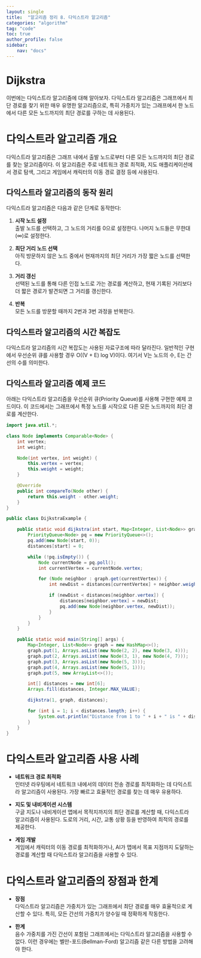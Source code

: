```yaml
---
layout: single  
title:  "알고리즘 정리 8. 다익스트라 알고리즘"  
categories: "algorithm"  
tag: "code"  
toc: true  
author_profile: false  
sidebar:  
    nav: "docs"  
---
```

  
# Dijkstra
이번에는 다익스트라 알고리즘에 대해 알아보자. 다익스트라 알고리즘은 그래프에서 최단 경로를 찾기 위한 매우 유명한 알고리즘으로, 특히 가중치가 있는 그래프에서 한 노드에서 다른 모든 노드까지의 최단 경로를 구하는 데 사용된다.

# 다익스트라 알고리즘 개요
다익스트라 알고리즘은 그래프 내에서 출발 노드로부터 다른 모든 노드까지의 최단 경로를 찾는 알고리즘이다. 이 알고리즘은 주로 네트워크 경로 최적화, 지도 애플리케이션에서 경로 탐색, 그리고 게임에서 캐릭터의 이동 경로 결정 등에 사용된다.

## 다익스트라 알고리즘의 동작 원리
다익스트라 알고리즘은 다음과 같은 단계로 동작한다:

1. **시작 노드 설정**  
   출발 노드를 선택하고, 그 노드의 거리를 0으로 설정한다. 나머지 노드들은 무한대(∞)로 설정한다.

2. **최단 거리 노드 선택**  
   아직 방문하지 않은 노드 중에서 현재까지의 최단 거리가 가장 짧은 노드를 선택한다.

3. **거리 갱신**  
   선택된 노드를 통해 다른 인접 노드로 가는 경로를 계산하고, 현재 기록된 거리보다 더 짧은 경로가 발견되면 그 거리를 갱신한다.

4. **반복**  
   모든 노드를 방문할 때까지 2번과 3번 과정을 반복한다.

## 다익스트라 알고리즘의 시간 복잡도
다익스트라 알고리즘의 시간 복잡도는 사용된 자료구조에 따라 달라진다. 일반적인 구현에서 우선순위 큐를 사용할 경우 O((V + E) log V)이다. 여기서 V는 노드의 수, E는 간선의 수를 의미한다.

## 다익스트라 알고리즘 예제 코드
아래는 다익스트라 알고리즘을 우선순위 큐(Priority Queue)를 사용해 구현한 예제 코드이다. 이 코드에서는 그래프에서 특정 노드를 시작으로 다른 모든 노드까지의 최단 경로를 계산한다.

```java
import java.util.*;

class Node implements Comparable<Node> {
    int vertex;
    int weight;

    Node(int vertex, int weight) {
        this.vertex = vertex;
        this.weight = weight;
    }

    @Override
    public int compareTo(Node other) {
        return this.weight - other.weight;
    }
}

public class DijkstraExample {

    public static void dijkstra(int start, Map<Integer, List<Node>> graph, int[] distances) {
        PriorityQueue<Node> pq = new PriorityQueue<>();
        pq.add(new Node(start, 0));
        distances[start] = 0;

        while (!pq.isEmpty()) {
            Node currentNode = pq.poll();
            int currentVertex = currentNode.vertex;

            for (Node neighbor : graph.get(currentVertex)) {
                int newDist = distances[currentVertex] + neighbor.weight;

                if (newDist < distances[neighbor.vertex]) {
                    distances[neighbor.vertex] = newDist;
                    pq.add(new Node(neighbor.vertex, newDist));
                }
            }
        }
    }

    public static void main(String[] args) {
        Map<Integer, List<Node>> graph = new HashMap<>();
        graph.put(1, Arrays.asList(new Node(2, 2), new Node(3, 4)));
        graph.put(2, Arrays.asList(new Node(3, 1), new Node(4, 7)));
        graph.put(3, Arrays.asList(new Node(5, 3)));
        graph.put(4, Arrays.asList(new Node(5, 1)));
        graph.put(5, new ArrayList<>());

        int[] distances = new int[6];
        Arrays.fill(distances, Integer.MAX_VALUE);

        dijkstra(1, graph, distances);

        for (int i = 1; i < distances.length; i++) {
            System.out.println("Distance from 1 to " + i + " is " + distances[i]);
        }
    }
}
```

# 다익스트라 알고리즘 사용 사례
- **네트워크 경로 최적화**  
  인터넷 라우팅에서 네트워크 내에서의 데이터 전송 경로를 최적화하는 데 다익스트라 알고리즘이 사용된다. 가장 빠르고 효율적인 경로를 찾는 데 매우 유용하다.  

- **지도 및 내비게이션 시스템**  
  구글 지도나 내비게이션 앱에서 목적지까지의 최단 경로를 계산할 때, 다익스트라 알고리즘이 사용된다. 도로의 거리, 시간, 교통 상황 등을 반영하여 최적의 경로를 제공한다.  

- **게임 개발**  
  게임에서 캐릭터의 이동 경로를 최적화하거나, AI가 맵에서 목표 지점까지 도달하는 경로를 계산할 때 다익스트라 알고리즘을 사용할 수 있다.  

# 다익스트라 알고리즘의 장점과 한계
- **장점**  
  다익스트라 알고리즘은 가중치가 있는 그래프에서 최단 경로를 매우 효율적으로 계산할 수 있다. 특히, 모든 간선의 가중치가 양수일 때 정확하게 작동한다.  

- **한계**  
  음수 가중치를 가진 간선이 포함된 그래프에서는 다익스트라 알고리즘을 사용할 수 없다. 이런 경우에는 벨만-포드(Bellman-Ford) 알고리즘 같은 다른 방법을 고려해야 한다.  